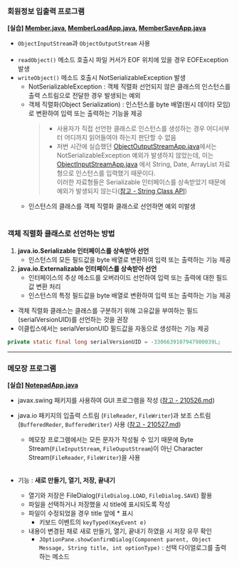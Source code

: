 ### 회원정보 입출력 프로그램
**[실습] [Member.java](https://github.com/swanstoz/TIL/blob/master/JAVA/API/java.io%20package/Member.java), [MemberLoadApp.java](https://github.com/swanstoz/TIL/blob/master/JAVA/API/java.io%20package/MemberLoadApp.java), [MemberSaveApp.java](https://github.com/swanstoz/TIL/blob/master/JAVA/API/java.io%20package/MemberSaveApp.java)**

- `ObjectInputStream`과 `ObjectOutputStream` 사용<Br/><Br/>
- `readObject()` 메소드 호출시 파일 커서가 EOF 위치에 있을 경우 EOFException 발생
- `writeObject()` 메소드 호출시 NotSerializableException 발생
  - NotSerializableException : 객체 직렬화 선언되지 않은 클래스의 인스턴스를 출력 스트림으로 전달한 경우 발생되는 예외
  - 객체 직렬화(Object Serialization) : 인스턴스를 byte 배열(원시 데이타 모임)로 변환하여 입력 또는 출력하는 기능을 제공
    > - 사용자가 직접 선언한 클래스로 인스턴스를 생성하는 경우 어디서부터 어디까지 읽어들여야 하는지 판단할 수 없음<Br/>
    > - 저번 시간에 실습했던 [ObjectOutputStreamApp.java](https://github.com/swanstoz/TIL/blob/master/JAVA/API/java.io%20package/ObjectOutputStreamApp.java)에서는 
    > NotSerializableException 예외가 발생하지 않았는데, 이는 [ObjectInputStreamApp.java](https://github.com/swanstoz/TIL/blob/master/JAVA/API/java.io%20package/ObjectInputStreamApp.java)
    > 에서 String, Date, ArrayList 자료형으로 인스턴스를 입력했기 때문이다. <br/>
    > 이러한 자료형들은 Serializable 인터페이스를 상속받았기 때문에 예외가 발생되지 않는다([참고 - String Class API](https://docs.oracle.com/en/java/javase/16/docs/api/java.base/java/lang/String.html))
  - 인스턴스의 클래스를 객체 직렬화 클래스로 선언하면 예외 미발생

#

### 객체 직렬화 클래스로 선언하는 방법

1. **java.io.Serializable 인터페이스를 상속받아 선언**
    - 인스턴스의 모든 필드값을 byte 배열로 변환하여 입력 또는 출력하는 기능 제공
2. **java.io.Externalizable 인터페이스를 상속받아 선언**
    - 인터페이스의 추상 메소드를 오버라이드 선언하여 입력 또는 출력에 대한 필드값 변환 처리
    - 인스턴스의 특정 필드값을 byte 배열로 변환하여 입력 또는 출력하는 기능 제공

- 객체 직렬화 클래스는 클래스를 구분하기 위해 고유값을 부여하는 필드(serialVersionUID)를 선언하는 것을 권장
- 이클립스에서는 serialVersionUID 필드값을 자동으로 생성하는 기능 제공
```java
private static final long serialVersionUID = -3306639107947980039L;
```

---

### 메모장 프로그램
**[실습] [NotepadApp.java](https://github.com/swanstoz/TIL/blob/master/JAVA/API/java.io%20package/NotepadApp.java)**

- javax.swing 패키지를 사용하여 GUI 프로그램을 작성 ([참고 - 210526.md](https://github.com/swanstoz/TIL/blob/master/JAVA/API/GUI/javax.swing%20package/210526.md))
- java.io 패키지의 입출력 스트림 (`FileReader`, `FileWriter`)과 보조 스트림(`BufferedReder`, `BufferedWriter`) 사용 ([참고 - 210527.md](https://github.com/swanstoz/TIL/blob/master/JAVA/API/java.io%20package/210527.md))
  - 메모장 프로그램에서는 모든 문자가 작성될 수 있기 때문에 Byte Stream(`FileInputStream`, `FileOuputStream`)이 아닌 Character Stream(`FileReader`, `FileWriter`)을 사용<Br/><Br/>

- 기능 : **새로 만들기, 열기, 저장, 끝내기**
  - 열기와 저장은 FileDialog(`FileDialog.LOAD`, `FileDialog.SAVE`) 활용
  - 파일을 선택하거나 저장했을 시 title에 표시되도록 작성
  - 파일이 수정되었을 경우 title 앞에 * 표시
    - 키보드 이벤트의 `keyTyped(KeyEvent e)`
  - 내용이 변경된 채로 새로 만들기, 열기, 끝내기 하였을 시 저장 유무 확인
    - `JOptionPane.showConfirmDialog(Component parent, Object Message, String title, int optionType)` : 선택 다이얼로그를 출력하는 메소드
